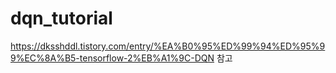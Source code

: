 # dqn_tutorial
https://dksshddl.tistory.com/entry/%EA%B0%95%ED%99%94%ED%95%99%EC%8A%B5-tensorflow-2%EB%A1%9C-DQN 참고